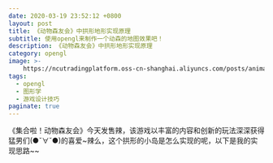 ```yaml
---
date: 2020-03-19 23:52:12 +0800
layout: post
title: 《动物森友会》中拱形地形实现原理
subtitle: 使用opengl来制作一个动森的地图效果吧！
description: 《动物森友会》中拱形地形实现原理
category: opengl
image: >-
    https://ncutradingplatform.oss-cn-shanghai.aliyuncs.com/posts/animal-crossing.png
tags:
  - opengl
  - 图形学
  - 游戏设计技巧
paginate: true
---
```

《集合啦！动物森友会》今天发售辣，该游戏以丰富的内容和创新的玩法深深获得猛男们(●ˇ∀ˇ●)的喜爱~辣么，这个拱形的小岛是怎么实现的呢，以下是我的实现思路~~
